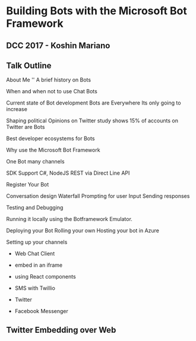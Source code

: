 # Building Bots with the Microsoft Bot Framework
## DCC 2017 - Koshin Mariano

## Talk Outline
About Me ''
A brief history on Bots

When and when not to use Chat Bots

Current state of Bot development
Bots are Everywhere
Its only going to increase

Shaping political Opinions on Twitter
study shows 15% of accounts on Twitter are Bots 

Best developer ecosystems for Bots

Why use the Microsoft Bot Framework

One Bot many channels

SDK Support
C#, NodeJS
REST via Direct Line API

Register Your Bot


Conversation design
Waterfall
Prompting for user Input
Sending responses



Testing and Debugging

Running it locally using the Botframework Emulator.

Deploying your Bot
Rolling your own
Hosting your bot in Azure

Setting up your channels
- Web Chat Client
- embed in an iframe
- using React components

- SMS with Twillio

- Twitter
- Facebook Messenger


Twitter
Embedding over Web
-  
